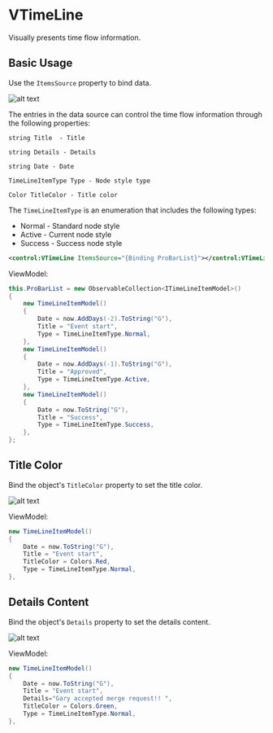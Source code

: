 # VTimeLine

Visually presents time flow information.

## Basic Usage

Use the `ItemsSource` property to bind data.

![alt text](assets/image-77.png)

The entries in the data source can control the time flow information through the following properties:

```
string Title  - Title

string Details - Details

string Date - Date

TimeLineItemType Type - Node style type

Color TitleColor - Title color
```

The `TimeLineItemType` is an enumeration that includes the following types:

* Normal - Standard node style
* Active - Current node style
* Success - Success node style

```xml
<control:VTimeLine ItemsSource="{Binding ProBarList}"></control:VTimeLine>
```

ViewModel:

```csharp
this.ProBarList = new ObservableCollection<ITimeLineItemModel>()
{
    new TimeLineItemModel()
    {
        Date = now.AddDays(-2).ToString("G"),
        Title = "Event start",
        Type = TimeLineItemType.Normal,
    },
    new TimeLineItemModel()
    {
        Date = now.AddDays(-1).ToString("G"),
        Title = "Approved",
        Type = TimeLineItemType.Active,
    },
    new TimeLineItemModel()
    {
        Date = now.ToString("G"),
        Title = "Success",
        Type = TimeLineItemType.Success,
    },
};
```

## Title Color

Bind the object's `TitleColor` property to set the title color.

![alt text](assets/image-78.png)

ViewModel:

```csharp
new TimeLineItemModel()
{
    Date = now.ToString("G"),
    Title = "Event start",
    TitleColor = Colors.Red,
    Type = TimeLineItemType.Normal,
},
```

## Details Content

Bind the object's `Details` property to set the details content.

![alt text](assets/image-79.png)

ViewModel:

```csharp
new TimeLineItemModel()
{
    Date = now.ToString("G"),
    Title = "Event start",
    Details="Gary accepted merge request!! ",
    TitleColor = Colors.Green,
    Type = TimeLineItemType.Normal,
},   
```